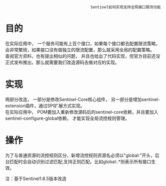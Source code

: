                                           Sentinel如何实现支持全局接口限流功能
# 目的  
  在实际应用中， 一个服务可能有上百个接口，如果每个接口都去配置限流策略， 会非常繁琐，如果接口没有做独立的限流配置，那么就采用全局的配置策略。<br>
  查阅官方资料，也有提出相似的问题， 并且也给出了代码实现，但官方目前还没正式发布推出，那么就需要我们改造源码去做对应的实现。<br>

# 实现  
两部分改造， 一部分是修改Sentinel-Core核心组件， 另一部分是增加sentinel-extension插件，通过SPI扩展方式实现。<br>
在实际应用中， POM要加入重新修改源码后的sentinel-core依赖，并且要加入sentinel-configure-global依赖， 才能实现全局流控规则管理。

# 操作  
为了与普通资源的流控规则区分，新增流控规则资源名必须以"global:"开头，后台匹配时会自动识别过滤匹配,支持正则匹配。比如global:.*则表示所有接口生效。<br>


注：基于Sentinel1.8.5版本改造
  